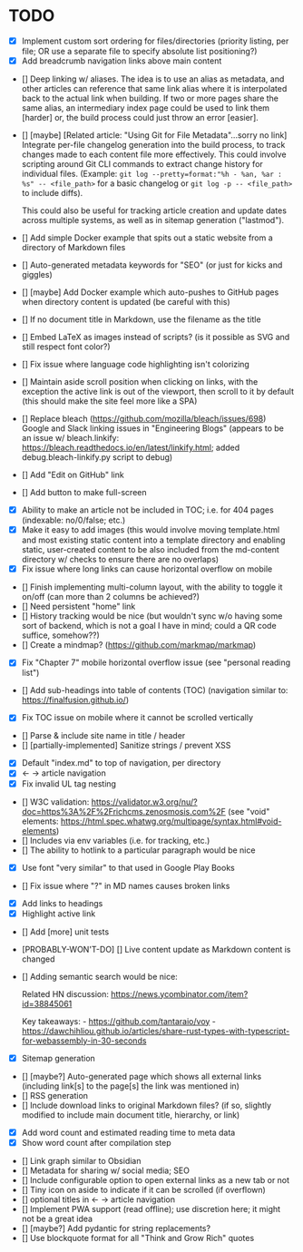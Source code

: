 # TODO

- [X] Implement custom sort ordering for files/directories (priority listing, per file; OR use a separate file to specify absolute list positioning?)
- [X] Add breadcrumb navigation links above main content
- [] Deep linking w/ aliases. The idea is to use an alias as metadata, and other articles can reference that same link alias where it is interpolated back to the actual link when building. If two or more pages share the same alias, an intermediary index page could be used to link them [harder] or, the build process could just throw an error [easier].
- [] [maybe] [Related article: "Using Git for File Metadata"...sorry no link] Integrate per-file changelog generation into the build process, to track changes made to each content file more effectively. This could involve scripting around Git CLI commands to extract change history for individual files. (Example: `git log --pretty=format:"%h - %an, %ar : %s" -- <file_path>` for a basic changelog or `git log -p -- <file_path>` to include diffs).

    This could also be useful for tracking article creation and update dates across multiple systems, as well as in sitemap generation ("lastmod").

- [] Add simple Docker example that spits out a static website from a directory of Markdown files
- [] Auto-generated metadata keywords for "SEO" (or just for kicks and giggles)
- [] [maybe] Add Docker example which auto-pushes to GitHub pages when directory content is updated (be careful with this)
- [] If no document title in Markdown, use the filename as the title
- [] Embed LaTeX as images instead of scripts? (is it possible as SVG and still respect font color?)
- [] Fix issue where language code highlighting isn't colorizing
- [] Maintain aside scroll position when clicking on links, with the exception the active link is out of the viewport, then scroll to it by default (this should make the site feel more like a SPA)
- [] Replace bleach (https://github.com/mozilla/bleach/issues/698) Google and Slack linking issues in "Engineering Blogs" (appears to be an issue w/ bleach.linkify: https://bleach.readthedocs.io/en/latest/linkify.html; added debug.bleach-linkify.py script to debug)
- [] Add "Edit on GitHub" link
- [] Add button to make full-screen
- [X] Ability to make an article not be included in TOC; i.e. for 404 pages (indexable: no/0/false; etc.)
- [X] Make it easy to add images (this would involve moving template.html and most existing static content into a template directory and enabling static, user-created content to be also included from the md-content directory w/ checks to ensure there are no overlaps)
- [X] Fix issue where long links can cause horizontal overflow on mobile
- [] Finish implementing multi-column layout, with the ability to toggle it on/off (can more than 2 columns be achieved?)
- [] Need persistent "home" link
- [] History tracking would be nice (but wouldn't sync w/o having some sort of backend, which is not a goal I have in mind; could a QR code suffice, somehow??)
- [] Create a mindmap? (https://github.com/markmap/markmap)
- [X] Fix "Chapter 7" mobile horizontal overflow issue (see "personal reading list")
- [] Add sub-headings into table of contents (TOC) (navigation similar to: https://finalfusion.github.io/)
- [X] Fix TOC issue on mobile where it cannot be scrolled vertically
- [] Parse & include site name in title / header
- [] [partially-implemented] Sanitize strings / prevent XSS
- [X] Default "index.md" to top of navigation, per directory
- [X] <- -> article navigation
- [X] Fix invalid UL tag nesting
- [] W3C validation: https://validator.w3.org/nu/?doc=https%3A%2F%2Frichcms.zenosmosis.com%2F (see "void" elements: https://html.spec.whatwg.org/multipage/syntax.html#void-elements)
- [] Includes via env variables (i.e. for tracking, etc.)
- [] The ability to hotlink to a particular paragraph would be nice
- [X] Use font "very similar" to that used in Google Play Books
- [] Fix issue where "?" in MD names causes broken links
- [X] Add links to headings
- [X] Highlight active link
- [] Add [more] unit tests
- [PROBABLY-WON'T-DO] [] Live content update as Markdown content is changed
- [] Adding semantic search would be nice: 

    Related HN discussion: https://news.ycombinator.com/item?id=38845061
    
    Key takeaways:
      - https://github.com/tantaraio/voy
      - https://dawchihliou.github.io/articles/share-rust-types-with-typescript-for-webassembly-in-30-seconds
      

- [X] Sitemap generation
- [] [maybe?] Auto-generated page which shows all external links (including link[s] to the page[s] the link was mentioned in)
- [] RSS generation
- [] Include download links to original Markdown files? (if so, slightly modified to include main document title, hierarchy, or link)
- [X] Add word count and estimated reading time to meta data
- [X] Show word count after compilation step
- [] Link graph similar to Obsidian
- [] Metadata for sharing w/ social media; SEO
- [] Include configurable option to open external links as a new tab or not
- [] Tiny icon on aside to indicate if it can be scrolled (if overflown)
- [] optional titles in <- -> article navigation
- [] Implement PWA support (read offline); use discretion here; it might not be a great idea
- [] [maybe?] Add pydantic for string replacements?
- [] Use blockquote format for all "Think and Grow Rich" quotes
